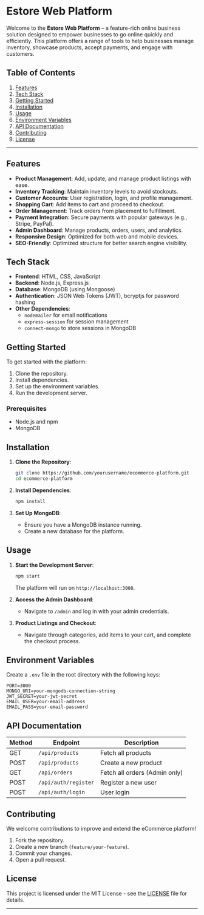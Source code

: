 

# Estore Web Platform

Welcome to the **Estore Web Platform** – a feature-rich online business solution designed to empower businesses to go online quickly and efficiently. This platform offers a range of tools to help businesses manage inventory, showcase products, accept payments, and engage with customers.

## Table of Contents

1. [Features](#features)
2. [Tech Stack](#tech-stack)
3. [Getting Started](#getting-started)
4. [Installation](#installation)
5. [Usage](#usage)
6. [Environment Variables](#environment-variables)
7. [API Documentation](#api-documentation)
8. [Contributing](#contributing)
9. [License](#license)

---

## Features

- **Product Management**: Add, update, and manage product listings with ease.
- **Inventory Tracking**: Maintain inventory levels to avoid stockouts.
- **Customer Accounts**: User registration, login, and profile management.
- **Shopping Cart**: Add items to cart and proceed to checkout.
- **Order Management**: Track orders from placement to fulfillment.
- **Payment Integration**: Secure payments with popular gateways (e.g., Stripe, PayPal).
- **Admin Dashboard**: Manage products, orders, users, and analytics.
- **Responsive Design**: Optimized for both web and mobile devices.
- **SEO-Friendly**: Optimized structure for better search engine visibility.

## Tech Stack

- **Frontend**: HTML, CSS, JavaScript
- **Backend**: Node.js, Express.js
- **Database**: MongoDB (using Mongoose)
- **Authentication**: JSON Web Tokens (JWT), bcryptjs for password hashing
- **Other Dependencies**: 
  - `nodemailer` for email notifications
  - `express-session` for session management
  - `connect-mongo` to store sessions in MongoDB

## Getting Started

To get started with the platform:

1. Clone the repository.
2. Install dependencies.
3. Set up the environment variables.
4. Run the development server.

### Prerequisites

- Node.js and npm
- MongoDB

## Installation

1. **Clone the Repository**:
   ```bash
   git clone https://github.com/yourusername/ecommerce-platform.git
   cd ecommerce-platform
   ```

2. **Install Dependencies**:
   ```bash
   npm install
   ```

3. **Set Up MongoDB**:
   - Ensure you have a MongoDB instance running. 
   - Create a new database for the platform.

## Usage

1. **Start the Development Server**:
   ```bash
   npm start
   ```
   The platform will run on `http://localhost:3000`.

2. **Access the Admin Dashboard**:
   - Navigate to `/admin` and log in with your admin credentials.

3. **Product Listings and Checkout**:
   - Navigate through categories, add items to your cart, and complete the checkout process.

## Environment Variables

Create a `.env` file in the root directory with the following keys:

```plaintext
PORT=3000
MONGO_URI=your-mongodb-connection-string
JWT_SECRET=your-jwt-secret
EMAIL_USER=your-email-address
EMAIL_PASS=your-email-password
```

## API Documentation

| Method | Endpoint              | Description                   |
|--------|------------------------|-------------------------------|
| GET    | `/api/products`       | Fetch all products            |
| POST   | `/api/products`       | Create a new product          |
| GET    | `/api/orders`         | Fetch all orders (Admin only) |
| POST   | `/api/auth/register`  | Register a new user           |
| POST   | `/api/auth/login`     | User login                    |

## Contributing

We welcome contributions to improve and extend the eCommerce platform! 

1. Fork the repository.
2. Create a new branch (`feature/your-feature`).
3. Commit your changes.
4. Open a pull request.

## License

This project is licensed under the MIT License - see the [LICENSE](LICENSE) file for details.

---

